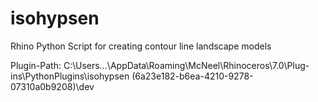 # isohypsen
Rhino Python Script for creating contour line landscape models

Plugin-Path:
C:\Users\...\AppData\Roaming\McNeel\Rhinoceros\7.0\Plug-ins\PythonPlugins\isohypsen (6a23e182-b6ea-4210-9278-07310a0b9208)\dev
